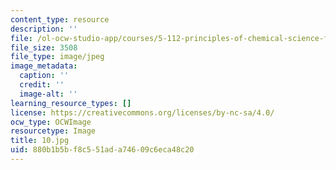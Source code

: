 ```yaml
---
content_type: resource
description: ''
file: /ol-ocw-studio-app/courses/5-112-principles-of-chemical-science-fall-2005/880b1b5bf8c551ada74609c6eca48c20_10.jpg
file_size: 3508
file_type: image/jpeg
image_metadata:
  caption: ''
  credit: ''
  image-alt: ''
learning_resource_types: []
license: https://creativecommons.org/licenses/by-nc-sa/4.0/
ocw_type: OCWImage
resourcetype: Image
title: 10.jpg
uid: 880b1b5b-f8c5-51ad-a746-09c6eca48c20
---
```

